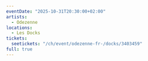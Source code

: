 ```yaml
---
eventDate: "2025-10-31T20:30:00+02:00"
artists:
  - Odezenne
locations:
  - Les Docks
tickets:
  seetickets: "/ch/event/odezenne-fr-/docks/3403459"
full: true
---
```

